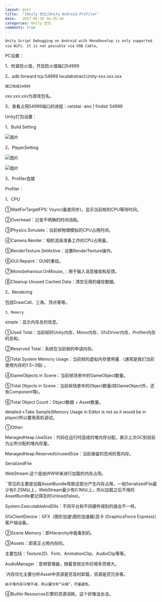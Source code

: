 ```yaml
---
layout: post
title:  "[Unity 优化]Unity Android Profiler"
date:   2017-05-20 16:35:10
categories: Unity_优化
comments: true
---
```


`Unity Script Debugging on Android with MonoDevelop is only supported via WiFi. It is not possible via USB Cable。`

PC设置：

1、检查防火墙，开启防火墙端口54999

2、adb forward tcp:54999 localabstract:Unity-xxx.xxx.xxx

`端口改成34999`

xxx.xxx.xxx为游戏包名。

3、查看占用54999端口的进程：netstat -ano | findstr 54999

Unity打包设置：

1、Build Setting

![图片](http://owk5gjdrg.bkt.clouddn.com/0060Unity%20Android%20Profiler.png)

2、PlayerSetting

![图片](http://owk5gjdrg.bkt.clouddn.com/0061Unity%20Android%20Profiler.png)

![图片](http://owk5gjdrg.bkt.clouddn.com/0062Unity%20Android%20Profiler.png)

3、Profiler连接


Profiler：

1、CPU

①WaitForTargetFPS: Vsync(垂直同步)，显示当前帧的CPU等待时间。

②Overhead：记录不明确的时间消耗。

③Physics.Simulate：当前帧物理模拟的CPU占用时间。 

④Camera.Render：相机渲染准备工作的CPU占用量。

⑤RenderTexture.SetActive：设置RenderTexture操作。

⑥GUI.Repaint：GUI的重绘。

⑦Monobehaviour.OnMouse_：用于输入消息接收和反馈。

⑧Cleanup Unused Cached Data：清空无用的缓存数据。

2、Rendering

包括DrawCall、三角、顶点等等。

`3、Memory`

simple：显示内存总的信息。

①Used Total：当前帧的Unity内存、Mono内存、GfxDriver内存、Profiler内存的总和。

②Reserved Total：系统在当前帧的申请内存。

③Total System Memory Usage：当前帧的虚拟内存使用量.（通常是我们当前使用内存的1.5~3倍) 。

④GameObjects in Scene：当前帧场景中的GameObject数量。

⑤Total Objects in Scene：当前帧场景中的Object数量(除GameObject外，还有Component等)。

⑥Total Object Count：Object数据 + Asset数量。

detailed->Take Sample(Memory Usage in Editor is not as it would be in player)所以要用真机调试。

①Other: 

ManagedHeap.UseSize：代码在运行时造成的堆内存分配，表示上次GC到目前为止所分配的堆内存量。 

ManagedHeap.ReservedUnusedSize：当前保留的空闲托管内存。

SerializedFile

WebStream:这个是由WWW来进行加载的内存占用。

``常见的主要是加载AssetBundle导致这部分产生内存占用，一般SerializedFile最少有0.25M以上，WebStream最少有0.1M以上，所以加载之后不用的AssetBundle要记得及时Unload(false)。`

System.ExecutableAndDlls：不同平台和不同硬件得到的值会不一样。

GfxClientDevice：GFX（图形加速\图形加速器\显卡 (GraphicsForce Express)）客户端设备。

②Scene Memory：即Hierarchy中能看到的。

③Assets：即真正占用内存的。

主要包括：Texture2D、Font、AnimationClip、AudioClip等等。

AudioManager：音频管理器，随着音频文件的增多而增大。

`内存优化主要分析Asset中资源是否及时卸载，资源是否冗余等。

`由于堆内存只增不减，所以要分析“尖峰”，尽量避免。`

④Builtin Resources引擎的资源消耗，这个好像没办法。